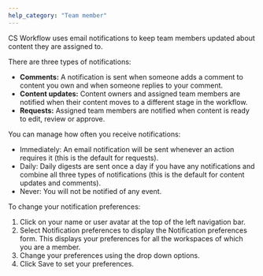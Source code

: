 ```yaml
---
help_category: "Team member"
---
```


CS Workflow uses email
notifications to keep team members updated about content they are
assigned to.

There are three types of notifications:

* **Comments:** A notification is sent when someone adds a comment to
  content you own and when someone replies to your comment.
* **Content updates:** Content owners and assigned team members are
  notified when their content moves to a different stage in the
  workflow.
* **Requests:** Assigned team members are notified when content is ready
  to edit, review or approve.

You can manage how often you receive notifications:

* Immediately: An email notification will be sent whenever an action
  requires it (this is the default for requests).
* Daily: Daily digests are sent once a day if you have any notifications
  and combine all three types of notifications (this is the default for
  content updates and comments).
* Never: You will not be notified of any event.

 To change your notification preferences:  


1.  Click on your name or user
    avatar at the top of the left navigation bar.
2.  Select Notification
    preferences to display the Notification preferences form. This
    displays your preferences for all the workspaces of which you are a
    member.
3.  Change your preferences using
    the drop down options.
4.  Click Save to set your
    preferences.